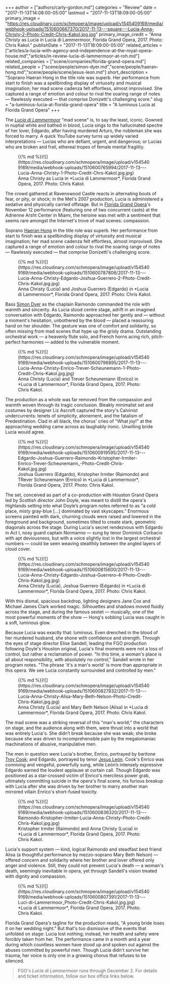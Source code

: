 +++
author = ["authors/carly-gordon.md"]
categories = "Review"
date = "2017-11-13T14:08:00-05:00"
lastmod = "2017-11-13T18:09:00-05:00"
primary_image = "https://res.cloudinary.com/schmopera/image/upload/v1545409169/media/webhook-uploads/1510600667370/2017-11-13---square---Lucia-Anna-Christy-2-Photo-Credit-Chris-Kakol.jpg.jpg"
primary_image_credit = "Anna Christy as Lucia in Lucia di Lammermoor, Florida Grand Opera, 2017. Photo: Chris Kakol."
publishDate = "2017-11-13T18:09:00-05:00"
related_articles = ["articles/a-lucia-with-agency-and-independence-at-the-royal-opera-house.md","articles/in-review-lucia-di-lammermoor-at-roh.md"]
related_companies = ["scene/companies/florida-grand-opera.md"]
related_people = ["scene/people/simon-dyer.md","scene/people/haeran-hong.md","scene/people/scene/jesus-leon.md"]
short_description = "Soprano Haeran Hong in the title role was superb. Her performance from start to finish was a spellbinding display of virtuosity and musical imagination; her mad scene cadenza felt effortless, almost improvised. She captured a range of emotion and colour to rival the soaring range of notes — flawlessly executed — that comprise Donizetti&#039;s challenging score."
slug = "a-luminous-lucia-at-florida-grand-opera"
title = "A luminous Lucia at Florida Grand Opera"
+++

The [*Lucia di Lammermoor*](http://tickets.fgo.org/Tickets/EventDetails.aspx?id=1592) "mad scene" is, to say the least, iconic. Gowned in nuptial white and bathed in blood, Lucia sings to the hallucinated spectre of her lover, Edgardo, after having murdered Arturo, the nobleman she was forced to marry. A quick YouTube survey turns up widely varied interpretations — Lucias who are defiant, urgent, and dangerous; or Lucias who are broken and frail, ethereal tropes of female mental fragility.

<figure data-type="image">{{% md %}}![](https://res.cloudinary.com/schmopera/image/upload/v1545409169/media/webhook-uploads/1510600765994/2017-11-13---Lucia-Anna-Christy-1-Photo-Credit-Chrs-Kakol.jpg.jpg)
<figcaption>Anna Christy as Lucia in *Lucia di Lammermoor*, Florida Grand Opera, 2017. Photo: Chris Kakol.</figcaption>
</figure>
 
The crowd gathered at Ravenswood Castle reacts in alternating bouts of fear, or pity, or shock; in the Met's 2007 production, Lucia is administered a sedative and physically carried offstage. But in [Florida Grand Opera](/scene/people/florida-grand-opera/)'s November 12 performance (featuring one of two concurrent casts) at the Adrienne Arsht Center in Miami, the heroine was met with a sentiment that seems rare amongst the Internet's trove of mad scenes: compassion.

Soprano [Haeran Hong](/scene/people/haeran-hong/) in the title role was superb. Her performance from start to finish was a spellbinding display of virtuosity and musical imagination; her mad scene cadenza felt effortless, almost improvised. She captured a range of emotion and colour to rival the soaring range of notes — flawlessly executed — that comprise Donizetti's challenging score.

<figure data-type="image">{{% md %}}![](https://res.cloudinary.com/schmopera/image/upload/v1545409169/media/webhook-uploads/1510600787806/2017-11-13---Lucia-Anna-Christy-Edgardo-Joshua-Guerrero-2-Photo-Credit-Chris-Kakol.jpg.jpg)
<figcaption>Anna Christy (Lucia) and Joshua Guerrero (Edgardo) in *Lucia di Lammermoor*, Florida Grand Opera, 2017. Photo: Chris Kakol.</figcaption>
</figure>
 
Bass [Simon Dyer](/scene/people/simon-dyer/) as the chaplain Raimondo commanded the role with warmth and sincerity. As Lucia stood centre stage, adrift in an imagined conversation with Edgardo, Raimondo approached her gently and — without a moment's hesitation, unbothered by the blood — placed a reassuring hand on her shoulder. The gesture was one of comfort and solidarity, so often missing from mad scenes that hype up the grisly drama. Outstanding orchestral work — a heavenly flute solo, and French horns acing rich, pitch-perfect harmonies — added to the vulnerable moment.

<figure data-type="image">{{% md %}}![](https://res.cloudinary.com/schmopera/image/upload/v1545409169/media/webhook-uploads/1510600796895/2017-11-13---Lucia-Anna-Christy-Enrico-Trever-Scheunemann-1-Photo-Credit-Chris-Kakol.jpg.jpg)
<figcaption>Anna Christy (Lucia) and Trever Scheunemann (Enrico) in *Lucia di Lammermoor*, Florida Grand Opera, 2017. Photo: Chris Kakol.</figcaption>
</figure>

The production as a whole was far removed from the compassion and warmth woven through its tragic conclusion. Bleakly minimalist set and costumes by designer Liz Ascroft captured the story's Calvinist undercurrents: tenets of simplicity, atonement, and the fatalism of Predestination. Clad in all black, the chorus' cries of "What joy!" at the approaching wedding came across as laughably ironic. Unwilling bride Lucia would agree.

<figure data-type="image">{{% md %}}![](https://res.cloudinary.com/schmopera/image/upload/v1545409169/media/webhook-uploads/1510600919595/2017-11-13---Edgardo-Joshua-Guerrero-Raimondo-Kristopher-Irmiter-Enrico-Trever-Scheunemann_-Photo-Credit-Chris-Kakol.jpg.jpg)
<figcaption>Joshua Guerrero (Edgardo), Kristopher Irmiter (Raimondo) and TRever Scheunemann (Enrico) in *Lucia di Lammermoor*, Florida Grand Opera, 2017. Photo: Chris Kakol.</figcaption>
</figure>
 
The set, conceived as part of a co-production with Houston Grand Opera led by Scottish director John Doyle, was meant to distill the opera's Highlands setting into what Doyle’s program notes referred to as "a cold place, misty gray-blue […] dominated by vast skyscapes." Enormous screens painted with dark, churning clouds were raised and lowered in the foreground and background, sometimes tilted to create stark, geometric diagonals across the stage. During Lucia's secret rendezvous with Edgardo in Act I, nosy guard captain Normanno — sung by tenor Dominick Corbacio with apt deviousness, but with a voice slightly lost in the largest orchestral numbers — could be seen weaving stealthily between the angled layers of cloud cover.

<figure data-type="image">{{% md %}}![](https://res.cloudinary.com/schmopera/image/upload/v1545409169/media/webhook-uploads/1510600815600/2017-11-13---Lucia-Anna-Christy-Edgardo-Joshua-Guerrero-4-Photo-Credit-Chris-Kakol.jpg.jpg)
<figcaption>Anna Christy (Lucia), Joshua Guerrero (Edgardo) in *Lucia di Lammermoor*, Florida Grand Opera, 2017. Photo: Chris Kakol.</figcaption>
</figure>

With this dismal, spacious backdrop, lighting designers Jane Cox and Michael James Clark worked magic. Silhouettes and shadows moved fluidly across the stage, and during the famous sextet — musically, one of the most powerful moments of the show — Hong's sobbing Lucia was caught in a soft, luminous glow.

Because Lucia was exactly that: luminous. Even drenched in the blood of her murdered husband, she shone with confidence and strength. Through the eyes of stage director Elise Sandell, leading the FGO production following Doyle's Houston original, Lucia's final moments were not a loss of control, but rather a reclamation of power. "In this time, a woman's place is all about responsibility, with absolutely no control," Sandell wrote in her program notes. "The phrase 'it's a man's world' is more than appropriate in this opera. We see Lucia constantly surrounded and controlled by men."

<figure data-type="image">{{% md %}}![](https://res.cloudinary.com/schmopera/image/upload/v1545409169/media/webhook-uploads/1510600827832/2017-11-13---Lucia-Anna-Christy-Alisa-Mary-Beth-Nelson-Photo-Credit-Chris-Kakol.jpg.jpg)
<figcaption>Anna Christy (Lucia) and Mary Beth Nelson (Alisa) in *Lucia di Lammermoor*, Florida Grand Opera, 2017. Photo: Chris Kakol.</figcaption>
</figure>

The mad scene was a striking reversal of this "man's world;" the characters on stage, and the audience along with them, were thrust into a world that was entirely Lucia's. She didn’t break because she was weak; she broke because she was driven to incomprehensible pain by the megalomaniac machinations of abusive, manipulative men.

The men in question were Lucia's brother, Enrico, portrayed by baritone [Troy Cook](/scene/people/troy-cook/); and Edgardo, portrayed by tenor [Jesus León](/scene/people/jesus-leon/). Cook's Enrico was conniving and vengeful, powerfully sung, while León’s intensely expressive Edgardo earned the loudest applause at curtain call. Though Edgardo was positioned as a star-crossed victim of Enrico's merciless power grab, ultimately committing suicide in the opera's final scene, his furious breakup with Lucia after she was driven by her brother to marry another man mirrored villain Enrico's short-fused toxicity.

<figure data-type="image">{{% md %}}![](https://res.cloudinary.com/schmopera/image/upload/v1545409169/media/webhook-uploads/1510600836320/2017-11-13---Raimondo-Kristopher-Irmiter-Lucia-Anna-Christy-Photo-Credit-Chris-Kakol.jpg.jpg)
<figcaption>Kristopher Irmiter (Raimondo) and Anna Christy (Lucia) in *Lucia di Lammermoor*, Florida Grand Opera, 2017. Photo: Chris Kakol.</figcaption>
</figure>

Lucia's support system — kind, logical Raimondo and steadfast best friend Alisa (a thoughtful performance by mezzo-soprano Mary Beth Nelson) — offered concern and solidarity where her brother and lover offered only anger and violence. Still, they could not prevent Lucia's death — a woman's death, seemingly inevitable in opera, yet through Sandell's vision treated with dignity and compassion.

<figure data-type="image">{{% md %}}![](https://res.cloudinary.com/schmopera/image/upload/v1545409169/media/webhook-uploads/1510600807391/2017-11-13---Luci-di-Lammermoor_Photo-Credit-Chris-Kakol.jpg.jpg)
<figcaption>*Lucia di Lammermoor*, Florida Grand Opera, 2017. Photo: Chris Kakol.</figcaption>
</figure>

Florida Grand Opera's tagline for the production reads, "A young bride loses it on her wedding night." But that's too dismissive of the events that unfolded on stage: Lucia lost nothing; instead, her health and safety were forcibly taken from her. The performance came in a month and a year during which countless women have stood up and spoken out against the abuses committed by powerful men. Though Lucia didn't survive her trauma, her voice is only one in a growing chorus that refuses to be silenced.

>FGO's *Lucia di Lammermoor* runs through December 2. For details and ticket information, follow our box office links below.
